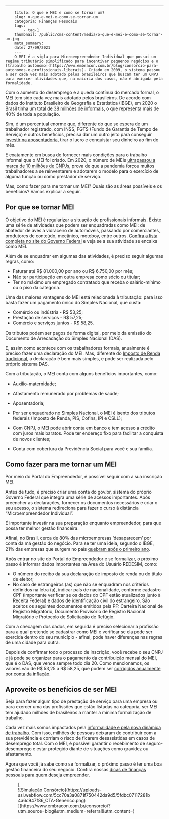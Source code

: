 ---
        titulo: O que é MEI e como se tornar um?
        slug: o-que-e-mei-e-como-se-tornar-um
        categoria: Finanças Pessoais
        tags:
            - tag-1
        thumbnail: /public/cms-content/media/o-que-e-mei-e-como-se-tornar-um.jpg
        meta_summary: 
        date: 27/09/2021
        ---
        O MEI é a sigla para Microempreendedor Individual que possui um regime tributário simplificado para incentivar pequenos negócios e o [trabalho autônomo](https://www.embracon.com.br/blog/consorcio-para-autonomos-e-profissionais-liberais). Criado em 2009, o sistema passou a ser cada vez mais adotado pelos brasileiros que buscam ter um CNPJ para exercer atividades que, na maioria dos casos, não é abrigada pela formalidade.

Com o aumento do desemprego e a queda contínua do mercado formal, o MEI tem sido cada vez mais adotado pelos brasileiros. De acordo com dados do Instituto Brasileiro de Geografia e Estatística (IBGE), em 2020 o Brasil tinha um [total de 38 milhões de informais](https://agenciabrasil.ebc.com.br/economia/noticia/2020-03/informalidade-cai-mas-atinge-38-milhoes-de-trabalhadores), o que representa mais de 40% de toda a população.

Sim, é um percentual enorme que, diferente do que se espera de um trabalhador registrado, com INSS, FGTS (Fundo de Garantia de Tempo de Serviço) e outros benefícios, precisa dar um outro jeito para conseguir [investir na aposentadoria](https://www.embracon.com.br/blog/como-manter-as-financas-saudaveis-para-uma-aposentadoria-tranquila), tirar o lucro e conquistar seu dinheiro ao fim do mês.

É exatamente em busca de fornecer mais condições para o trabalho informal que o MEI foi criado. Em 2020, o número de MEIs [ultrapassou a marca de 10 milhões de CNPJs](https://g1.globo.com/economia/noticia/2020/04/27/numero-de-meis-no-pais-ultrapassa-a-marca-de-10-milhoes.ghtml), prova de que a pandemia forçou muitos trabalhadores a se reinventarem e adotarem o modelo para o exercício de alguma função ou como prestador de serviço.

Mas, como fazer para me tornar um MEI? Quais são as áreas possíveis e os benefícios? Vamos explicar a seguir.

Por que se tornar MEI 
----------------------

O objetivo do MEI é regularizar a situação de profissionais informais. Existe uma série de atividades que podem ser enquadradas como MEI: de abatedor de aves a vidraceiro de automóveis, passando por comerciantes, produtores de conteúdo, mecânico, motoboy, entre outros. [Confira a lista completa no site do Governo Federal](https://www.gov.br/empresas-e-negocios/pt-br/empreendedor/quero-ser-mei/atividades-permitidas) e veja se a sua atividade se encaixa como MEI.

Além de se enquadrar em algumas das atividades, é preciso seguir algumas regras, como:

- Faturar até R$ 81.000,00 por ano ou R$ 6.750,00 por mês;
- Não ter participação em outra empresa como sócio ou titular;
- Ter no máximo um empregado contratado que receba o salário-mínimo ou o piso da categoria.

Uma das maiores vantagens do MEI está relacionada à tributação: para isso basta fazer um pagamento único do Simples Nacional, que custa:

- Comércio ou indústria - R$ 53,25;
- Prestação de serviços - R$ 57,25;
- Comércio e serviços juntos - R$ 58,25.

Os tributos podem ser pagos de forma digital, por meio da emissão do Documento de Arrecadação do Simples Nacional (DAS).

E, assim como acontece com os trabalhadores formais, anualmente é preciso fazer uma declaração do MEI. Mas, diferente do [Imposto de Renda tradicional](https://www.embracon.com.br/blog/imposto-de-renda-2021-como-declarar-o-consorcio), a declaração é bem mais simples, e pode ser realizada pelo próprio sistema DAS.

Com a tributação, o MEI conta com alguns benefícios importantes, como:

- Auxílio-maternidade;
- Afastamento remunerado por problemas de saúde;
- Aposentadoria;
- Por ser enquadrado no Simples Nacional, o MEI é isento dos tributos federais (Imposto de Renda, PIS, Cofins, IPI e CSLL);

- Com CNPJ, o MEI pode abrir conta em banco e tem acesso a crédito com juros mais baratos. Pode ter endereço fixo para facilitar a conquista de novos clientes;
- Conta com cobertura da Previdência Social para você e sua família.

Como fazer para me tornar um MEI 
---------------------------------

Por meio do Portal do Empreendedor, é possível seguir com a sua inscrição MEI.

Antes de tudo, é preciso criar uma conta do gov.br, sistema do próprio Governo Federal que integra uma série de acessos importantes. Após preencher as declarações, fornecer os documentos necessários e criar o seu acesso, o sistema redireciona para fazer o curso à distância “Microempreendedor Individual”.

É importante investir na sua preparação enquanto empreendedor, para que possa ter melhor gestão financeira.

Afinal, no Brasil, cerca de 80% das microempresas ‘desaparecem’ por conta da má gestão do negócio. Para se ter uma ideia, segundo o IBGE, 21% das empresas que surgem no país [quebram após o primeiro ano](https://www.suno.com.br/noticias/ibge-empresas-quebram-apos-um-ano/).

Após entrar no site do Portal do Empreendedor e se formalizar, o próximo passo é informar dados importantes na Área do Usuário REDESIM, como:

- O número do recibo da sua declaração de imposto de renda ou do título de eleitor;
- No caso de estrangeiros (as) que não se enquadram nos critérios definidos na letra (a), indicar país de nacionalidade, conforme cadastro CPF (importante verificar se os dados do CPF estão atualizados junto à Receita Federal) e dados de identificação civil do estrangeiro. São aceitos os seguintes documentos emitidos pela PF: Carteira Nacional de Registro Migratório, Documento Provisório de Registro Nacional Migratório e Protocolo de Solicitação de Refúgio.

Com a checagem dos dados, em seguida é preciso selecionar a profissão para a qual pretende se cadastrar como MEI e verificar se ela pode ser exercida dentro do seu município - afinal, pode haver diferenças nas regras de uma cidade para outra.

Depois de confirmar todo o processo de inscrição, você recebe o seu CNPJ e já pode se organizar para o pagamento da contribuição mensal do MEI, que é o DAS, que vence sempre todo dia 20. Como mencionamos, os valores vão de R$ 53,25 a R$ 58,25, que podem ser [corrigidos anualmente por conta da inflação](https://www.embracon.com.br/blog/entenda-a-importancia-da-taxa-selic-e-da-inflacao).

Aproveite os benefícios de ser MEI 
-----------------------------------

Seja para fazer algum tipo de prestação de serviço para uma empresa ou para exercer uma das profissões que estão listadas na categoria, ser MEI tem ajudado milhões de brasileiros a manter a mínima formalização de trabalho.

Cada vez mais somos impactados pela [informalidade e pela nova dinâmica de trabalho](https://www.embracon.com.br/blog/caminhos-possiveis-para-recomecar-para-quem-perdeu-o-emprego-na-pandemia). Com isso, milhões de pessoas deixaram de contribuir com a sua previdência e corriam o risco de ficarem desassistidas em casos de desemprego total. Com o MEI, é possível garantir o recebimento de seguro-desemprego e estar protegido diante de situações como gravidez ou afastamento.

Agora que você já sabe como se formalizar, o próximo passo é ter uma boa gestão financeira do seu negócio. Confira nossas [dicas de finanças pessoais para quem deseja empreender](https://www.embracon.com.br/blog/aprenda-em-poucos-passos-como-empreender-na-crise).

<figure class="w-richtext-figure-type-image w-richtext-align-center">[<div>![Simulação Consórcio](https://uploads-ssl.webflow.com/5cc70a3a0871f750442da9d5/5fdbc07117281b4a6c947f86_CTA-Generico.png)</div>](https://www.embracon.com.br/consorcio/?utm_source=blog&utm_medium=referral&utm_content=)</figure>
        